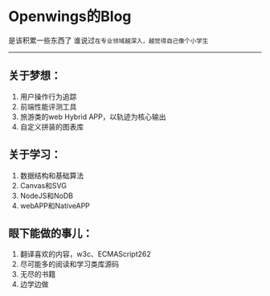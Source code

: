 Openwings的Blog
======

是该积累一些东西了
谁说过`在专业领域越深入，越觉得自己像个小学生`



---
## 关于梦想：

1. 用户操作行为追踪
1. 前端性能评测工具
1. 旅游类的web Hybrid APP，以轨迹为核心输出
1. 自定义拼装的图表库

## 关于学习：

1. 数据结构和基础算法
2. Canvas和SVG
3. NodeJS和NoDB
4. webAPP和NativeAPP

## 眼下能做的事儿：

1. 翻译喜欢的内容，w3c、ECMAScript262
2. 尽可能多的阅读和学习类库源码
3. 无尽的书籍
4. 边学边做
